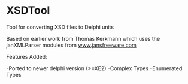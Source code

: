 # XSDTool

Tool for converting XSD files to Delphi units

Based on earlier work from Thomas Kerkmann which uses the janXMLParser modules from www.jansfreeware.com

Features Added:

-Ported to newer delphi version (>=XE2)
-Complex Types
-Enumerated Types
